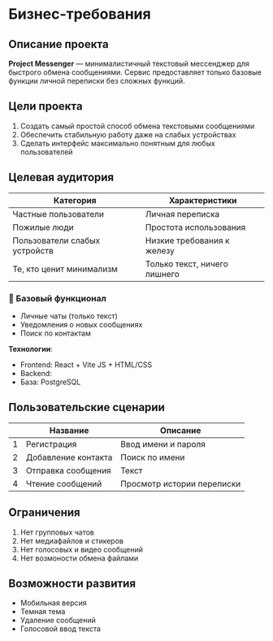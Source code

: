 # Бизнес-требования 

## Описание проекта
**Project Messenger** — минималистичный текстовый мессенджер для быстрого обмена сообщениями. Сервис предоставляет только базовые функции личной переписки без сложных функций.

## Цели проекта
1. Создать самый простой способ обмена текстовыми сообщениями
2. Обеспечить стабильную работу даже на слабых устройствах
3. Сделать интерфейс максимально понятным для любых пользователей

## Целевая аудитория
|Категория | Характеристики|
|---|---
|Частные пользователи | Личная переписка|
|Пожилые люди | Простота использования |
|Пользователи слабых устройств | Низкие требования к железу|
|Те, кто ценит минимализм | Только текст, ничего лишнего|

### 💬 Базовый функционал
- Личные чаты (только текст)
- Уведомления о новых сообщениях
- Поиск по контактам

**Технологии**: 
- Frontend: React + Vite JS + HTML/CSS
- Backend: 
- База: PostgreSQL

## Пользовательские сценарии

|   |  Название    |      Описание |
|---|--------------|----------------------|
| 1 |  Регистрация | Ввод имени и пароля|
| 2 |  Добавление контакта | Поиск по имени|
| 3 |  Отправка сообщения | Текст |
| 4 |  Чтение сообщений | Просмотр истории переписки|

## Ограничения
1. Нет групповых чатов
2. Нет медиафайлов и стикеров
3. Нет голосовых и видео сообщений 
4. Нет возмоности обмена файлами 

## Возможности развития 
- Мобильная версия
- Темная тема
- Удаление сообщений
- Голосовой ввод текста

